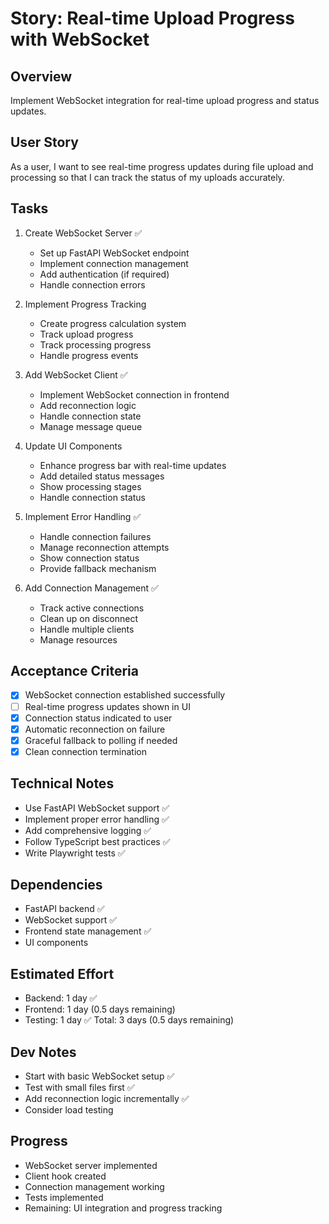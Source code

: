 # Story: Real-time Upload Progress with WebSocket

## Overview
Implement WebSocket integration for real-time upload progress and status updates.

## User Story
As a user, I want to see real-time progress updates during file upload and processing so that I can track the status of my uploads accurately.

## Tasks
1. Create WebSocket Server ✅
   - Set up FastAPI WebSocket endpoint
   - Implement connection management
   - Add authentication (if required)
   - Handle connection errors

2. Implement Progress Tracking
   - Create progress calculation system
   - Track upload progress
   - Track processing progress
   - Handle progress events

3. Add WebSocket Client ✅
   - Implement WebSocket connection in frontend
   - Add reconnection logic
   - Handle connection state
   - Manage message queue

4. Update UI Components
   - Enhance progress bar with real-time updates
   - Add detailed status messages
   - Show processing stages
   - Handle connection status

5. Implement Error Handling ✅
   - Handle connection failures
   - Manage reconnection attempts
   - Show connection status
   - Provide fallback mechanism

6. Add Connection Management ✅
   - Track active connections
   - Clean up on disconnect
   - Handle multiple clients
   - Manage resources

## Acceptance Criteria
- [x] WebSocket connection established successfully
- [ ] Real-time progress updates shown in UI
- [x] Connection status indicated to user
- [x] Automatic reconnection on failure
- [x] Graceful fallback to polling if needed
- [x] Clean connection termination

## Technical Notes
- Use FastAPI WebSocket support ✅
- Implement proper error handling ✅
- Add comprehensive logging ✅
- Follow TypeScript best practices ✅
- Write Playwright tests ✅

## Dependencies
- FastAPI backend ✅
- WebSocket support ✅
- Frontend state management ✅
- UI components

## Estimated Effort
- Backend: 1 day ✅
- Frontend: 1 day (0.5 days remaining)
- Testing: 1 day ✅
Total: 3 days (0.5 days remaining)

## Dev Notes
- Start with basic WebSocket setup ✅
- Test with small files first ✅
- Add reconnection logic incrementally ✅
- Consider load testing

## Progress
- WebSocket server implemented
- Client hook created
- Connection management working
- Tests implemented
- Remaining: UI integration and progress tracking 